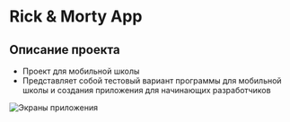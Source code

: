 # Rick & Morty App

## Описание проекта
- Проект для мобильной школы
- Представляет собой тестовый вариант программы для мобильной школы и создания приложения для начинающих разработчиков

![Экраны приложения](https://raw.githubusercontent.com/Ytsyy/iosSchool_HH/3e2f4d7c940ddecaf4a0dabb5c006f72343b3e97/All%20screen.jpg)
